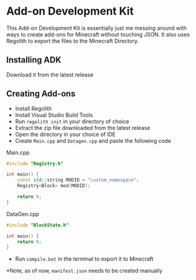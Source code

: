 # Add-on Development Kit

This Add-on Development Kit is essentially just me messing around with ways to create add-ons for Minecraft without touching JSON. It also uses Regolith to export the files to the Minecraft Directory.

## Installing ADK
Download it from the latest release

## Creating Add-ons
- Install Regolith
- Install Visual Studio Build Tools
- Run `regolith init` in your directory of choice
- Extract the zip file downloaded from the latest release
- Open the directory in your choice of IDE
- Create `Main.cpp` and `Datagen.cpp` and paste the following code

Main.cpp
```cpp
#include "Registry.h"

int main() {
    const std::string MODID = "custom_namespace";
    Registry<Block> mod(MODID);

    return 0;
}
```

DataGen.cpp
```cpp
#include "BlockState.h"

int main() {
    return 0;
}
```

- Run `compile.bat` in the terminal to export it to Minecraft

*Note, as of now, `manifest.json` needs to be created manually